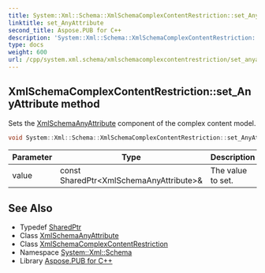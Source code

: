 ```yaml
---
title: System::Xml::Schema::XmlSchemaComplexContentRestriction::set_AnyAttribute method
linktitle: set_AnyAttribute
second_title: Aspose.PUB for C++
description: 'System::Xml::Schema::XmlSchemaComplexContentRestriction::set_AnyAttribute method. Sets the XmlSchemaAnyAttribute component of the complex content model in C++.'
type: docs
weight: 600
url: /cpp/system.xml.schema/xmlschemacomplexcontentrestriction/set_anyattribute/
---
```

## XmlSchemaComplexContentRestriction::set_AnyAttribute method


Sets the [XmlSchemaAnyAttribute](../../xmlschemaanyattribute/) component of the complex content model.

```cpp
void System::Xml::Schema::XmlSchemaComplexContentRestriction::set_AnyAttribute(const SharedPtr<XmlSchemaAnyAttribute> &value)
```


| Parameter | Type | Description |
| --- | --- | --- |
| value | const SharedPtr\<XmlSchemaAnyAttribute\>\& | The value to set. |

## See Also

* Typedef [SharedPtr](../../../system/sharedptr/)
* Class [XmlSchemaAnyAttribute](../../xmlschemaanyattribute/)
* Class [XmlSchemaComplexContentRestriction](../)
* Namespace [System::Xml::Schema](../../)
* Library [Aspose.PUB for C++](../../../)
